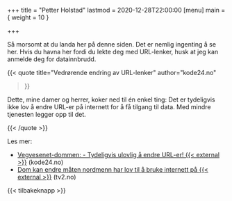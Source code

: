 +++
title = "Petter Holstad"
lastmod = 2020-12-28T22:00:00
[menu]
main = { weight = 10 }

+++

Så morsomt at du landa her på denne siden. Det er nemlig ingenting å
se her. Hvis du havna her fordi du lekte deg med URL-lenker, husk at
jeg kan anmelde deg for datainnbrudd.

{{< quote
  title="Vedrørende endring av URL-lenker"
  author="kode24.no"
  >}}

Dette, mine damer og herrer, koker ned til én enkel ting: Det er tydeligvis ikke lov å
endre URL-er på internett for å få tilgang til data. Med mindre tjenesten legger opp til det.

{{< /quote >}}

Les mer:

- [Vegvesenet-dommen: - Tydeligvis ulovlig å endre URL-er! {{< external >}}][k24] (kode24.no)
- [Dom kan endre måten nordmenn har lov til å bruke internett på {{< external >}}][tv2] (tv2.no)

{{< tilbakeknapp >}}

[k24]: https://www.kode24.no/kodenytt/vegvesenet-dommen--tydeligvis-ulovlig-a-endre-url-er/72187300
[tv2]: https://www.tv2.no/a/11684838/
